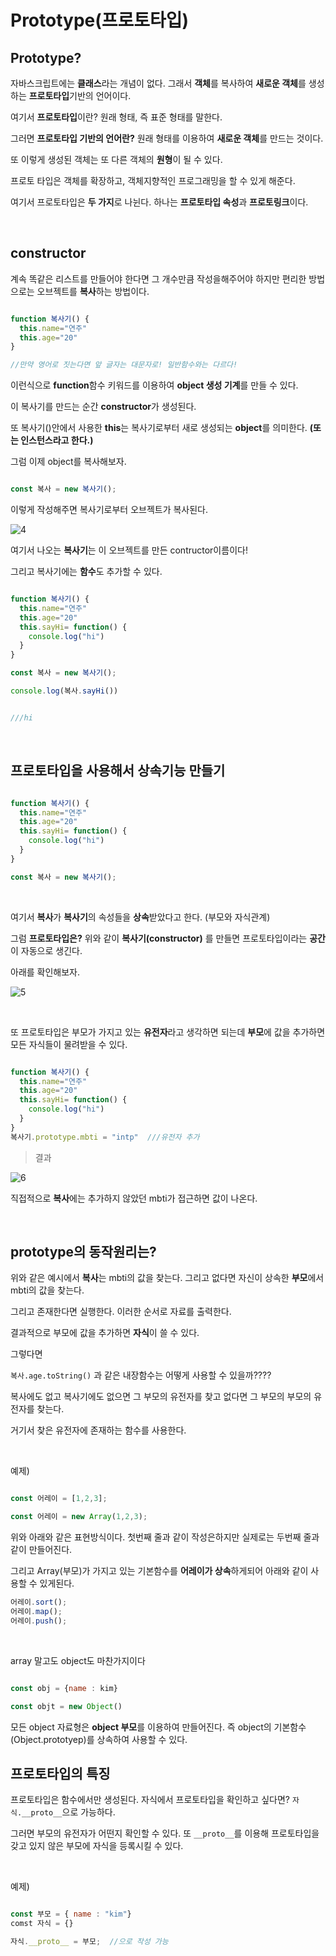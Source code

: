 # Prototype(프로토타입)

## Prototype?

자바스크립트에는 **클래스**라는 개념이 없다. 그래서 **객체**를 복사하여 **새로운 객체**를 생성하는 **프로토타입**기반의 언어이다.

여기서 **프로토타입**이란? 원래 형태, 즉 표준 형태를 말한다. 

그러면 **프로토타입 기반의 언어란?** 원래 형태를 이용하여 **새로운 객체**를 만드는 것이다. 

또 이렇게 생성된 객체는 또 다른 객체의 **원형**이 될 수 있다. 

프로토 타입은 객체를 확장하고, 객체지향적인 프로그래밍을 할 수 있게 해준다. 

여기서 프로토타입은 **두 가지**로 나뉜다. 하나는 **프로토타입 속성**과 **프로토링크**이다. 


<br>



## constructor

계속 똑같은 리스트를 만들어야 한다면 그 개수만큼 작성을해주어야 하지만 편리한 방법으로는 오브젝트를 **복사**하는 방법이다.

```js

function 복사기() {
  this.name="연주"
  this.age="20"
}

//만약 영어로 짓는다면 앞 글자는 대문자로! 일반함수와는 다르다! 

```

이런식으로 **function**함수 키워드를 이용하여 **object 생성 기계**를 만들 수 있다. 

이 복사기를 만드는 순간 **constructor**가 생성된다.

또 복사기()안에서 사용한 **this**는 복사기로부터 새로 생성되는 **object**를 의미한다. **(또는 인스턴스라고 한다.)** 


그럼 이제 object를 복사해보자. 

```js 

const 복사 = new 복사기();
```

이렇게 작성해주면 복사기로부터 오브젝트가 복사된다.  <br>


![4](https://user-images.githubusercontent.com/68775082/143888277-ca094403-9f71-4616-9075-78a610466b7b.PNG) <br>

여기서 나오는 **복사기**는 이 오브젝트를 만든 contructor이름이다! 

그리고 복사기에는 **함수**도 추가할 수 있다.



```js

function 복사기() {
  this.name="연주"
  this.age="20"
  this.sayHi= function() {
    console.log("hi")
  }
}

const 복사 = new 복사기();

console.log(복사.sayHi())


///hi

```

<br>


## 프로토타입을 사용해서 상속기능 만들기 

```js

function 복사기() {
  this.name="연주"
  this.age="20"
  this.sayHi= function() {
    console.log("hi")
  }
}

const 복사 = new 복사기();

```
<br>


여기서 **복사**가 **복사기**의 속성들을 **상속**받았다고 한다. (부모와 자식관계)

그럼 **프로토타입은?** 위와 같이 **복사기(constructor)** 를 만들면 프로토타입이라는 **공간**이 자동으로 생긴다.

아래를 확인해보자. <br>

![5](https://user-images.githubusercontent.com/68775082/143890969-f2f5efe4-2661-4e60-85e2-7975feff8196.PNG)


<br>


또 프로토타입은 부모가 가지고 있는 **유전자**라고 생각하면 되는데 **부모**에 값을 추가하면 모든 자식들이 물려받을 수 있다. 


```js

function 복사기() {
  this.name="연주"
  this.age="20"
  this.sayHi= function() {
    console.log("hi")
  }
}
복사기.prototype.mbti = "intp"  ///유전자 추가

```

> 결과 <br>


![6](https://user-images.githubusercontent.com/68775082/143891879-71002e7c-f09b-4b76-af07-ef3e73036b17.PNG)

직접적으로 **복사**에는 추가하지 않았던 mbti가 접근하면 값이 나온다. 

<br>

## prototype의 동작원리는?

위와 같은 예시에서 **복사**는 mbti의 값을 찾는다. 그리고 없다면 자신이 상속한 **부모**에서 mbti의 값을 찾는다. 

그리고 존재한다면 실행한다. 이러한 순서로 자료를 출력한다. 

결과적으로 부모에 값을 추가하면 **자식**이 쓸 수 있다. 

그렇다면 

`복사.age.toString()` 과 같은 내장함수는 어떻게 사용할 수 있을까???? 

복사에도 없고 복사기에도 없으면 그 부모의 유전자를 찾고 없다면 그 부모의 부모의 유전자를 찾는다. 

거기서 찾은 유전자에 존재하는 함수를 사용한다. 

<br>


예제)

```js

const 어레이 = [1,2,3];

const 어레이 = new Array(1,2,3);

```

위와 아래와 같은 표현방식이다. 첫번째 줄과 같이 작성은하지만 실제로는 두번째 줄과 같이 만들어진다.

그리고 Array(부모)가 가지고 있는 기본함수를 **어레이가 상속**하게되어 아래와 같이 사용할 수 있게된다. 

```js
어레이.sort();
어레이.map();
어레이.push();
```

<br>


array 말고도 object도 마찬가지이다

```js

const obj = {name : kim}

const objt = new Object() 

```

모든 object 자료형은 **object 부모**를 이용하여 만들어진다. 즉 object의 기본함수(Object.prototyep)를 상속하여 사용할 수 있다. <br>


## 프로토타입의 특징

프로토타입은 함수에서만 생성된다. 자식에서 프로토타입을 확인하고 싶다면? `자식.__proto__`으로 가능하다.

그러면 부모의 유전자가 어떤지 확인할 수 있다. 또 `__proto__`를 이용해 프로토타입을 갖고 있지 않은 부모에 자식을 등록시킬 수 있다.

<br>


예제)

```js

const 부모 = { name : "kim"}
comst 자식 = {}

자식.__proto__ = 부모;  //으로 작성 가능 

```


